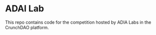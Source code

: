 # ADAI Lab
This repo contains code for the competition hosted by ADIA Labs in the CrunchDAO platform.
